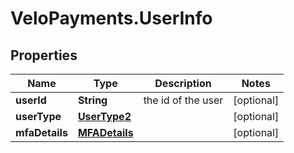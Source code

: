 # VeloPayments.UserInfo

## Properties

Name | Type | Description | Notes
------------ | ------------- | ------------- | -------------
**userId** | **String** | the id of the user | [optional] 
**userType** | [**UserType2**](UserType2.md) |  | [optional] 
**mfaDetails** | [**MFADetails**](MFADetails.md) |  | [optional] 


